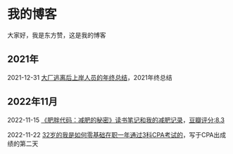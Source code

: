 # 我的博客
大家好，我是东方赞，这是我的博客

## 2021年
2021-12-31 [大厂逃离后上岸人员的年终总结](https://github.com/dongfangzan/blog/blob/main/2021/20211231%20%E5%A4%A7%E5%8E%82%E9%80%83%E7%A6%BB%E5%90%8E%E4%B8%8A%E5%B2%B8%E4%BA%BA%E5%91%98%E7%9A%84%E5%B9%B4%E7%BB%88%E6%80%BB%E7%BB%93.md)，2021年终总结

## 2022年11月
2022-11-15 [《肥胖代码：减肥的秘密》读书笔记和我的减肥记录](https://github.com/dongfangzan/blog/blob/main/202211/2022-11-15%20%E8%82%A5%E8%83%96%E4%BB%A3%E7%A0%81%EF%BC%9A%E5%87%8F%E8%82%A5%E7%9A%84%E7%A7%98%E5%AF%86.md)，[豆瓣评分:8.3](https://book.douban.com/subject/34906442/)

2022-11-22 [32岁的我是如何零基础在职一年通过3科CPA考试的](https://github.com/dongfangzan/blog/blob/main/202211/2022-11-21%2032%E5%B2%81%E7%9A%84%E6%88%91%E6%98%AF%E5%A6%82%E4%BD%95%E9%9B%B6%E5%9F%BA%E7%A1%80%E5%9C%A8%E8%81%8C%E4%B8%80%E5%B9%B4%E9%80%9A%E8%BF%873%E7%A7%91CPA%E8%80%83%E8%AF%95%E7%9A%84.md)，写于CPA出成绩的第二天
